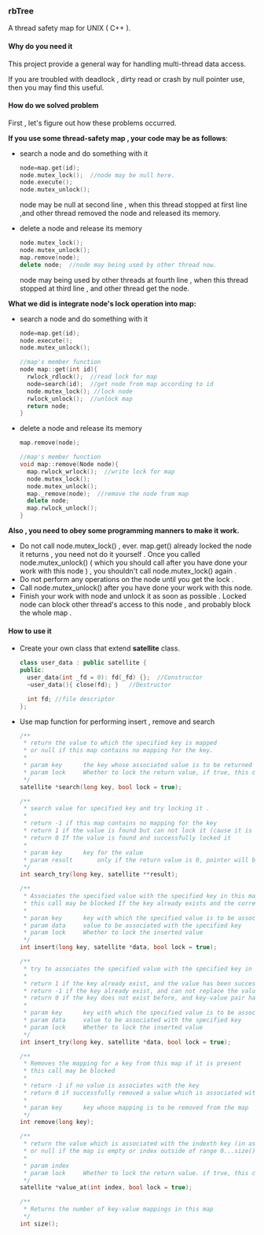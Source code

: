 ### rbTree

A thread safety map for UNIX ( C++ ).



#### Why do you need it

This project provide a general way for handling multi-thread data access.

If you are troubled with deadlock , dirty read or crash by null pointer use, then you may find this useful.



#### How do we solved problem

First , let's figure out how these problems occurred.

**If you use some thread-safety map , your code may be as follows**:

* search a node and do something with it
  ```c++
  node=map.get(id);
  node.mutex_lock();  //node may be null here. 
  node.execute();
  node.mutex_unlock();
  ```
  node may be null at second line , when this thread stopped at first line ,and other thread removed the node and released its memory.

* delete a node and release its memory

  ```c++
  node.mutex_lock();
  node.mutex_unlock();
  map.remove(node); 
  delete node;  //node may being used by other thread now.
  ```
  node may being used by other threads at fourth line , when this thread stopped at third line , and other thread get the node.



**What we did is integrate node's lock operation into map:**

* search a node and do something with it

  ```c++
  node=map.get(id);
  node.execute();
  node.mutex_unlock();

  //map's member function
  node map::get(int id){
    rwlock_rdlock();  //read lock for map
    node=search(id);  //get node from map according to id
    node.mutex_lock(); //lock node
    rwlock_unlock();  //unlock map
    return node; 
  }
  ```

* delete a node and release its memory

  ```c++
  map.remove(node);

  //map's member function
  void map::remove(Node node){
    map.rwlock_wrlock();  //write lock for map
    node.mutex_lock();
    node.mutex_unlock();
    map._remove(node);  //remove the node from map
    delete node;
    map.rwlock_unlock();
  }
  ```





**Also , you need to obey some programming manners to make it work.**

* Do not call node.mutex_lock() , ever.  map.get() already locked the node it returns , you need not do it yourself . Once you called node.mutex_unlock()  ( which you should call after you have done your work with this node ) , you shouldn't call node.mutex_lock() again .  
* Do not perform any operations on the node until you get the lock . 
* Call node.mutex_unlock() after you have done your work with this node.
* Finish your work with node and unlock it as soon as possible .  Locked node can block other thread's access to this node , and probably block the whole map .




#### How to use it

* Create your own class that extend **satellite** class.
  ```c++
  class user_data : public satellite {
  public:
    user_data(int _fd = 0): fd(_fd) {};  //Constructor
    ~user_data(){ close(fd); }   //Destructor

    int fd; //file descriptor
  };
  ```

* Use map function for performing insert , remove and search

  ```c++
  /**
   * return the value to which the specified key is mapped
   * or null if this map contains no mapping for the key.
   *
   * param key		the key whose associated value is to be returned
   * param lock		Whether to lock the return value, if true, this call may be blocked
   */
  satellite *search(long key, bool lock = true);

  /**
   * search value for specified key and try locking it .
   *
   * return -1 if this map contains no mapping for the key
   * return 1 if the value is found but can not lock it (cause it is already locked)
   * return 0 If the value is found and successfully locked it
   *
   * param key		key for the value
   * param result		only if the return value is 0, pointer will be redirect to found value
   */
  int search_try(long key, satellite **result);

  /**
   * Associates the specified value with the specified key in this map.
   * this call may be blocked If the key already exists and the corresponding value is locked.
   *
   * param key		key with which the specified value is to be associated
   * param data		value to be associated with the specified key
   * param lock		Whether to lock the inserted value
   */
  int insert(long key, satellite *data, bool lock = true);

  /**
   * try to associates the specified value with the specified key in this map.
   * 
   * return 1 if the key already exist, and the value has been successfully replaced
   * return -1 if the key already exist, and can not replace the value (locked)
   * return 0 if the key does not exist before, and key-value pair has been inserted
   *
   * param key		key with which the specified value is to be associated
   * param data		value to be associated with the specified key
   * param lock		Whether to lock the inserted value
   */
  int insert_try(long key, satellite *data, bool lock = true);

  /**
   * Removes the mapping for a key from this map if it is present
   * this call may be blocked
   *
   * return -1 if no value is associates with the key
   * return 0 if successfully removed a value which is associated with the key
   *
   * param key		key whose mapping is to be removed from the map
   */
  int remove(long key);

  /**
   * return the value which is associated with the indexth key (in ascending order)
   * or null if the map is empty or index outside of range 0...size()-1
   * 
   * param index 
   * param lock		Whether to lock the return value. if true, this call may be blocked
   */
  satellite *value_at(int index, bool lock = true);

  /**
   * Returns the number of key-value mappings in this map
   */
  int size();
  ```

  ​

